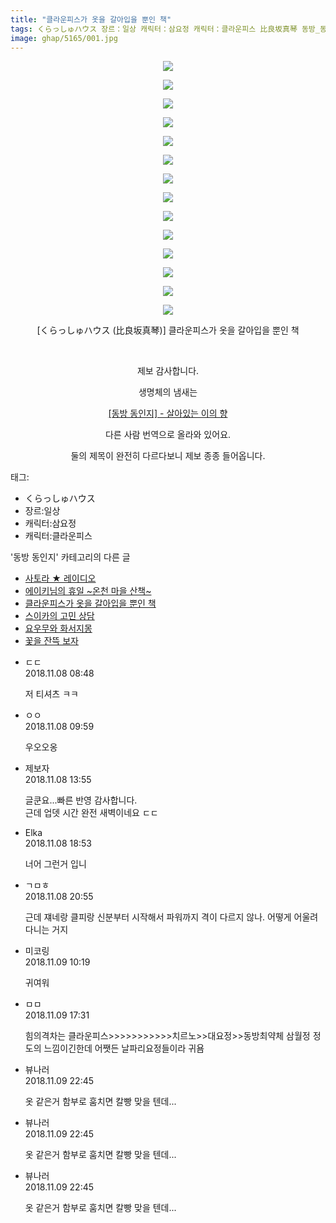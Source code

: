 ```yaml
---
title: "클라운피스가 옷을 갈아입을 뿐인 책"
tags: くらっしゅハウス 장르：일상 캐릭터：삼요정 캐릭터：클라운피스 比良坂真琴 동방_동인지
image: ghap/5165/001.jpg
---
```

<div class="article">
<p style="text-align: center; clear: none; float: none;"><img src="{{ site.nasurl }}/ghap/5165/001.jpg"/></p>
<p style="text-align: center; clear: none; float: none;"><img src="{{ site.nasurl }}/ghap/5165/002.jpg"/></p>
<p style="text-align: center; clear: none; float: none;"><img src="{{ site.nasurl }}/ghap/5165/003.jpg"/></p>
<p style="text-align: center; clear: none; float: none;"><img src="{{ site.nasurl }}/ghap/5165/004.jpg"/></p>
<p style="text-align: center; clear: none; float: none;"><img src="{{ site.nasurl }}/ghap/5165/005.jpg"/></p>
<p style="text-align: center; clear: none; float: none;"><img src="{{ site.nasurl }}/ghap/5165/006.jpg"/></p>
<p style="text-align: center; clear: none; float: none;"><img src="{{ site.nasurl }}/ghap/5165/007.jpg"/></p>
<p style="text-align: center; clear: none; float: none;"><img src="{{ site.nasurl }}/ghap/5165/008.jpg"/></p>
<p style="text-align: center; clear: none; float: none;"><img src="{{ site.nasurl }}/ghap/5165/009.jpg"/></p>
<p style="text-align: center; clear: none; float: none;"><img src="{{ site.nasurl }}/ghap/5165/010.jpg"/></p>
<p style="text-align: center; clear: none; float: none;"><img src="{{ site.nasurl }}/ghap/5165/011.jpg"/></p>
<p style="text-align: center; clear: none; float: none;"><img src="{{ site.nasurl }}/ghap/5165/012.jpg"/></p>
<p style="text-align: center; clear: none; float: none;"><img src="{{ site.nasurl }}/ghap/5165/013.jpg"/></p>
<p style="text-align: center; clear: none; float: none;"><img src="{{ site.nasurl }}/ghap/5165/014.jpg"/></p>
<p style="text-align: center; clear: none; float: none;">[くらっしゅハウス (比良坂真琴)] 클라운피스가 옷을 갈아입을 뿐인 책</p>
<p style="text-align: center; clear: none; float: none;"><br/></p>
<p style="text-align: center; clear: none; float: none;">제보 감사합니다.</p>
<p style="text-align: center; clear: none; float: none;">생명체의 냄새는</p>
<p style="text-align: center; clear: none; float: none;"><a href="https://ghaptouhou.tistory.com/601" target="_blank">[동방 동인지] - 살아있는 이의 향</a></p>
<p style="text-align: center; clear: none; float: none;">다른 사람 번역으로 올라와 있어요.<br/></p>
<p style="text-align: center; clear: none; float: none;">둘의 제목이 완전히 다르다보니 제보 종종 들어옵니다.</p>
</div><div class="tagTrail">
<p>태그: </p>
<ul>
<li>くらっしゅハウス</li>
<li>장르:일상</li>
<li>캐릭터:삼요정</li>
<li>캐릭터:클라운피스</li>
</ul>
</div><div class="another">
<p>'동방 동인지' 카테고리의 다른 글</p>
<ul>
<li><a href="/2018-11-18-ghap_5198">사토라 ★ 레이디오</a></li>
<li><a href="/2018-11-11-ghap_5181">에이키님의 휴일 ~온천 마을 산책~</a></li>
<li><a href="/2018-11-08-ghap_5165">클라운피스가 옷을 갈아입을 뿐인 책</a></li>
<li><a href="/2018-11-08-ghap_304">스이카의 고민 상담</a></li>
<li><a href="/2018-11-08-ghap_5163">요우무와 화서지몽</a></li>
<li><a href="/2018-11-06-ghap_5162">꽃을 잔뜩 보자</a></li>
</ul>
</div><div class="cb_module cb_fluid">
<div class="cb_wrt cb_profile">
<div class="comment">
<ul>
<li class="cb_thumb_off" id="comment15369670">
<div class="cb_comment_area">
<div class="cb_info_area">
<div class="cb_section">
<span class="cb_nick_name">ㄷㄷ</span>
</div>
<div class="cb_section">
<span class="cb_date">2018.11.08 08:48 </span>
</div>
</div>
<div class="cb_dsc_comment">
<p class="cb_dsc">
											저 티셔츠 ㅋㅋ
										</p>
</div>
</div></li>
<li class="cb_thumb_off" id="comment15369703">
<div class="cb_comment_area">
<div class="cb_info_area">
<div class="cb_section">
<span class="cb_nick_name">ㅇㅇ</span>
</div>
<div class="cb_section">
<span class="cb_date">2018.11.08 09:59 </span>
</div>
</div>
<div class="cb_dsc_comment">
<p class="cb_dsc">
											우오오옹
										</p>
</div>
</div></li>
<li class="cb_thumb_off" id="comment15369824">
<div class="cb_comment_area">
<div class="cb_info_area">
<div class="cb_section">
<span class="cb_nick_name">제보자</span>
</div>
<div class="cb_section">
<span class="cb_date">2018.11.08 13:55 </span>
</div>
</div>
<div class="cb_dsc_comment">
<p class="cb_dsc">
											글쿤요...빠른 반영 감사합니다.<br/>
근데 업뎃 시간 완전 새벽이네요 ㄷㄷ
										</p>
</div>
</div></li>
<li class="cb_thumb_off" id="comment15369952">
<div class="cb_comment_area">
<div class="cb_info_area">
<div class="cb_section">
<span class="cb_nick_name">Elka</span>
</div>
<div class="cb_section">
<span class="cb_date">2018.11.08 18:53 </span>
</div>
</div>
<div class="cb_dsc_comment">
<p class="cb_dsc">
											너어 그런거 입니
										</p>
</div>
</div></li>
<li class="cb_thumb_off" id="comment15370017">
<div class="cb_comment_area">
<div class="cb_info_area">
<div class="cb_section">
<span class="cb_nick_name">ㄱㅁㅎ</span>
</div>
<div class="cb_section">
<span class="cb_date">2018.11.08 20:55 </span>
</div>
</div>
<div class="cb_dsc_comment">
<p class="cb_dsc">
											근데 쟤네랑 클피랑 신분부터 시작해서 파워까지 격이 다르지 않나. 어떻게 어울려 다니는 거지
										</p>
</div>
</div></li>
<li class="cb_thumb_off" id="comment15370346">
<div class="cb_comment_area">
<div class="cb_info_area">
<div class="cb_section">
<span class="cb_nick_name">미코링</span>
</div>
<div class="cb_section">
<span class="cb_date">2018.11.09 10:19 </span>
</div>
</div>
<div class="cb_dsc_comment">
<p class="cb_dsc">
											귀여워
										</p>
</div>
</div></li>
<li class="cb_thumb_off" id="comment15370570">
<div class="cb_comment_area">
<div class="cb_info_area">
<div class="cb_section">
<span class="cb_nick_name">ㅁㅁ</span>
</div>
<div class="cb_section">
<span class="cb_date">2018.11.09 17:31 </span>
</div>
</div>
<div class="cb_dsc_comment">
<p class="cb_dsc">
											힘의격차는 클라운피스&gt;&gt;&gt;&gt;&gt;&gt;&gt;&gt;&gt;&gt;&gt;치르노&gt;&gt;대요정&gt;&gt;동방최약체 삼월정 정도의 느낌이긴한데 어쨋든 날파리요정들이라 귀욤
										</p>
</div>
</div></li>
<li class="cb_thumb_off" id="comment15370824">
<div class="cb_comment_area">
<div class="cb_info_area">
<div class="cb_section">
<span class="cb_nick_name">뷰나러</span>
</div>
<div class="cb_section">
<span class="cb_date">2018.11.09 22:45 </span>
</div>
</div>
<div class="cb_dsc_comment">
<p class="cb_dsc">
											옷 같은거 함부로 훔치면 칼빵 맞을 텐데...
										</p>
</div>
</div></li>
<li class="cb_thumb_off" id="comment15370825">
<div class="cb_comment_area">
<div class="cb_info_area">
<div class="cb_section">
<span class="cb_nick_name">뷰나러</span>
</div>
<div class="cb_section">
<span class="cb_date">2018.11.09 22:45 </span>
</div>
</div>
<div class="cb_dsc_comment">
<p class="cb_dsc">
											옷 같은거 함부로 훔치면 칼빵 맞을 텐데...
										</p>
</div>
</div></li>
<li class="cb_thumb_off" id="comment15370826">
<div class="cb_comment_area">
<div class="cb_info_area">
<div class="cb_section">
<span class="cb_nick_name">뷰나러</span>
</div>
<div class="cb_section">
<span class="cb_date">2018.11.09 22:45 </span>
</div>
</div>
<div class="cb_dsc_comment">
<p class="cb_dsc">
											옷 같은거 함부로 훔치면 칼빵 맞을 텐데...
										</p>
</div>
</div></li>
</ul>
</div>
</div><!-- commentList close -->
</div>